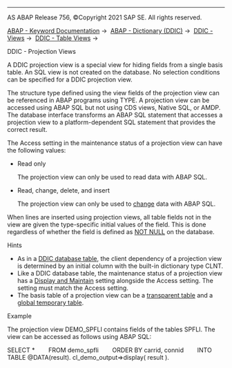   

* * *

AS ABAP Release 756, ©Copyright 2021 SAP SE. All rights reserved.

[ABAP - Keyword Documentation](https://help.sap.com/doc/abapdocu_756_index_htm/7.56/en-US/abenabap.htm) →  [ABAP - Dictionary (DDIC)](https://help.sap.com/doc/abapdocu_756_index_htm/7.56/en-US/abenabap_dictionary.htm) →  [DDIC - Views](https://help.sap.com/doc/abapdocu_756_index_htm/7.56/en-US/abenddic_views.htm) →  [DDIC - Table Views](https://help.sap.com/doc/abapdocu_756_index_htm/7.56/en-US/abenddic_table_views.htm) → 

DDIC - Projection Views

A DDIC projection view is a special view for hiding fields from a single basis table. An SQL view is not created on the database. No selection conditions can be specified for a DDIC projection view.

The structure type defined using the view fields of the projection view can be referenced in ABAP programs using TYPE. A projection view can be accessed using ABAP SQL but not using CDS views, Native SQL, or AMDP. The database interface transforms an ABAP SQL statement that accesses a projection view to a platform-dependent SQL statement that provides the correct result.

The Access setting in the maintenance status of a projection view can have the following values:

-   Read only
    
    The projection view can only be used to read data with ABAP SQL.
    
-   Read, change, delete, and insert
    
    The projection view can only be used to [change](https://help.sap.com/doc/abapdocu_756_index_htm/7.56/en-US/abenabap_sql_writing.htm) data with ABAP SQL.
    

When lines are inserted using projection views, all table fields not in the view are given the type-specific initial values of the field. This is done regardless of whether the field is defined as [NOT NULL](https://help.sap.com/doc/abapdocu_756_index_htm/7.56/en-US/abenddic_database_tables_init.htm) on the database.

Hints

-   As in a [DDIC database table](https://help.sap.com/doc/abapdocu_756_index_htm/7.56/en-US/abenddic_database_tables_client.htm), the client dependency of a projection view is determined by an initial column with the built-in dictionary type CLNT.
-   Like a DDIC database table, the maintenance status of a projection view has a [Display and Maintain](https://help.sap.com/doc/abapdocu_756_index_htm/7.56/en-US/abenddic_database_tables_maint.htm) setting alongside the Access setting. The setting must match the Access setting.
-   The basis table of a projection view can be a [transparent table](https://help.sap.com/doc/abapdocu_756_index_htm/7.56/en-US/abentransparent_table_glosry.htm "Glossary Entry") and a [global temporary table](https://help.sap.com/doc/abapdocu_756_index_htm/7.56/en-US/abenglobal_temporary_table_glosry.htm "Glossary Entry").

Example

The projection view DEMO\_SPFLI contains fields of the tables SPFLI. The view can be accessed as follows using ABAP SQL:

SELECT \*
       FROM demo\_spfli
       ORDER BY carrid, connid
       INTO TABLE @DATA(result).
cl\_demo\_output=>display( result ).